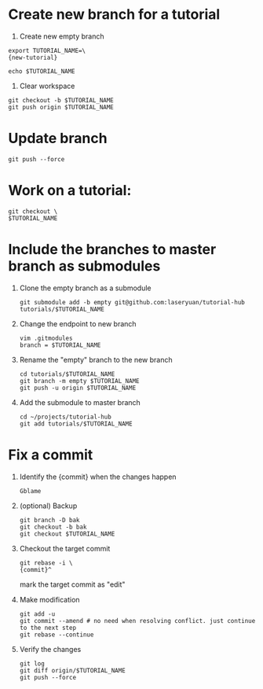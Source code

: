 # Create new branch for a tutorial
1. Create new empty branch
```
export TUTORIAL_NAME=\
{new-tutorial}

echo $TUTORIAL_NAME
```

1. Clear workspace
```
git checkout -b $TUTORIAL_NAME
git push origin $TUTORIAL_NAME
```

# Update branch
```
git push --force
```

# Work on a tutorial:
```
git checkout \
$TUTORIAL_NAME
```

# Include the branches to master branch as submodules
1. Clone the empty branch as a submodule
    ```
    git submodule add -b empty git@github.com:laseryuan/tutorial-hub tutorials/$TUTORIAL_NAME
    ```

1. Change the endpoint to new branch
    ```
    vim .gitmodules
    branch = $TUTORIAL_NAME
    ```

1. Rename the "empty" branch to the new branch
    ```
    cd tutorials/$TUTORIAL_NAME
    git branch -m empty $TUTORIAL_NAME
    git push -u origin $TUTORIAL_NAME
    ```

1. Add the submodule to master branch
    ```
    cd ~/projects/tutorial-hub
    git add tutorials/$TUTORIAL_NAME
    ```

# Fix a commit
1. Identify the {commit} when the changes happen
    ```
    Gblame
    ```

1. (optional) Backup
    ```
    git branch -D bak
    git checkout -b bak
    git checkout $TUTORIAL_NAME
    ```

1. Checkout the target commit
    ```
    git rebase -i \
    {commit}^

    ```
    mark the target commit as "edit"

1. Make modification
    ```
    git add -u
    git commit --amend # no need when resolving conflict. just continue to the next step
    git rebase --continue
    ```

1. Verify the changes
    ```
    git log
    git diff origin/$TUTORIAL_NAME
    git push --force
    ```

